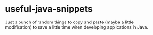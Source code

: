 # useful-java-snippets
Just a bunch of random things to copy and paste (maybe a little modification) to save a little time when developing applications in Java.
